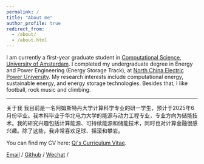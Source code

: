 ```yaml
---
permalink: /
title: "About me"
author_profile: true
redirect_from: 
  - /about/
  - /about.html
---
```

I am currently a first-year graduate student in [Computational Science](https://www.uva.nl/shared-content/programmas/en/masters/computational-science/computational-science.html), [University of Amsterdam](https://www.uva.nl/). I completed my undergraduate degree in Energy and Power Engineering (Energy Storage Track), at [North China Electric Power University](https://www.ncepu.edu.cn/). My research interests include computational energy, sustainable energy, and energy storage technologies. Besides that, I like football, rock music and climbing.


---
关于我
我目前是一名阿姆斯特丹大学计算科学专业的研一学生，预计于2025年6月份毕业。我本科毕业于华北电力大学的能源与动力工程专业，专业方向为储能技术。我的研究兴趣包括计算能源、可持续能源和储能技术，同时也对计算金融很感兴趣。除了这些，我非常喜欢足球、摇滚和攀岩。


You can find my CV here: [Qi's Curriculum Vitae](../assets/Qi_CV.pdf).

[Email](mailto:qizhangedu@gmail.com) / [Github](https://github.com/archiezq) / [Wechat](../images/wechat.jpg) /

